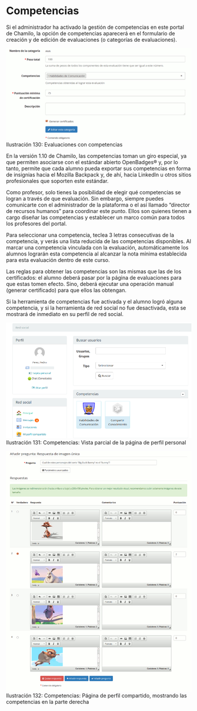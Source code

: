 # Competencias

Si el administrador ha activado la gestión de competencias en este portal de Chamilo, la opción de competencias aparecerá en el formulario de creación y de edición de evaluaciones \(o categorías de evaluaciones\).

![](../../.gitbook/assets/image56%20%283%29.png)Ilustración 130: Evaluaciones con competencias

En la versión 1.10 de Chamilo, las competencias toman un giro especial, ya que permiten asociarse con el estándar abierto OpenBadges® y, por lo tanto, permite que cada alumno pueda exportar sus competencias en forma de insignias hacia el Mozilla Backpack y, de ahí, hacia LinkedIn u otros sitios profesionales que soporten este estándar.

Como profesor, solo tienes la posibilidad de elegir qué competencias se logran a través de que evaluación. Sin embargo, siempre puedes comunicarte con el administrador de la plataforma o el así llamado “director de recursos humanos” para coordinar este punto. Ellos son quienes tienen a cargo diseñar las competencias y establecer un marco común para todos los profesores del portal.

Para seleccionar una competencia, teclea 3 letras consecutivas de la competencia, y verás una lista reducida de las competencias disponibles. Al marcar una competencia vinculada con la evaluación, automáticamente los alumnos lograrán esta competencia al alcanzar la nota mínima establecida para esta evaluación dentro de este curso.

Las reglas para obtener las competencias son las mismas que las de los certificados: el alumno deberá pasar por la página de evaluaciones para que estas tomen efecto. Sino, deberá ejecutar una operación manual \(generar certificado\) para que ellos las obtengan.

Si la herramienta de competencias fue activada y el alumno logró alguna competencia, y si la herramienta de red social no fue desactivada, esta se mostrará de inmediato en su perfil de red social.

![](../../.gitbook/assets/image57%20%283%29.png)Ilustración 131: Competencias: Vista parcial de la página de perfil personal

![](../../.gitbook/assets/image58%20%283%29.png)Ilustración 132: Competencias: Página de perfil compartido, mostrando las competencias en la parte derecha

